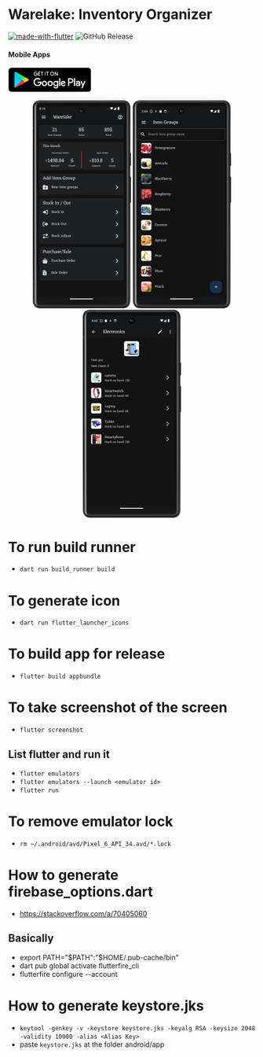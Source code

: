 # Warelake: Inventory Organizer

[![made-with-flutter](https://img.shields.io/badge/Made%20with-Flutter-1f425f.svg)](https://flutter.dev/)
![GitHub Release](https://img.shields.io/github/v/release/aknay/warelake_frontend)

#### Mobile Apps
[<img src="resources/images/google-play-badge.png" height="50">](https://play.google.com/store/apps/details?id=io.maker.warelake)

<p align="center">
    <img src="screenshots/flutter_01.png" alt="Items" width="200"/>
    <img src="screenshots/flutter_02.png" alt="Item Group" width="200"/>
    <img src="screenshots/flutter_03.png" alt="Drawer" width="200"/>
</p>


# To run build runner
- `dart run build_runner build`

# To generate icon
- `dart run flutter_launcher_icons`

# To build app for release
- `flutter build appbundle`

# To take screenshot of the screen
- `flutter screenshot`

## List flutter and run it
- `flutter emulators`
- `flutter emulators --launch <emulator id>`
- `flutter run`

# To remove emulator lock
- `rm ~/.android/avd/Pixel_6_API_34.avd/*.lock`

# How to generate firebase_options.dart
- https://stackoverflow.com/a/70405060 
## Basically
- export PATH="$PATH":"$HOME/.pub-cache/bin"
- dart pub global activate flutterfire_cli
- flutterfire configure --account <email-account>


# How to generate keystore.jks
- `keytool -genkey -v -keystore keystore.jks -keyalg RSA -keysize 2048 -validity 10000 -alias <Alias Key>`
- paste `keystore.jks` at the folder android/app